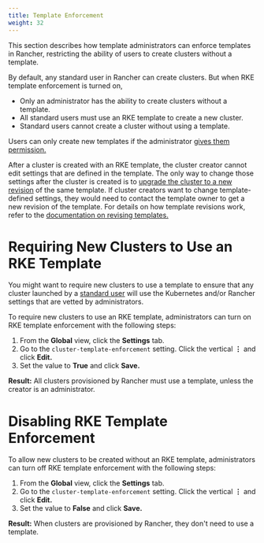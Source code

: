```yaml
---
title: Template Enforcement
weight: 32
---
```


This section describes how template administrators can enforce templates in Rancher, restricting the ability of users to create clusters without a template.

By default, any standard user in Rancher can create clusters. But when RKE template enforcement is turned on,

- Only an administrator has the ability to create clusters without a template.
- All standard users must use an RKE template to create a new cluster.
- Standard users cannot create a cluster without using a template.

Users can only create new templates if the administrator [gives them permission.](./admin-settings/rke-templates/creator-permissions/#allowing-a-user-to-create-templates)

After a cluster is created with an RKE template, the cluster creator cannot edit settings that are defined in the template. The only way to change those settings after the cluster is created is to [upgrade the cluster to a new revision](./admin-settings/rke-templates/applying-templates/#updating-a-cluster-created-with-an-rke-template) of the same template. If cluster creators want to change template-defined settings, they would need to contact the template owner to get a new revision of the template. For details on how template revisions work, refer to the [documentation on revising templates.](./admin-settings/rke-templates/creating-and-revising/#updating-a-template)

# Requiring New Clusters to Use an RKE Template

You might want to require new clusters to use a template to ensure that any cluster launched by a [standard user](./admin-settings/rbac/global-permissions.md) will use the Kubernetes and/or Rancher settings that are vetted by administrators.

To require new clusters to use an RKE template, administrators can turn on RKE template enforcement with the following steps:

1. From the **Global** view, click the **Settings** tab.
1. Go to the `cluster-template-enforcement` setting. Click the vertical **&#8942;** and click **Edit.**
1. Set the value to **True** and click **Save.**

**Result:** All clusters provisioned by Rancher must use a template, unless the creator is an administrator.

# Disabling RKE Template Enforcement

To allow new clusters to be created without an RKE template, administrators can turn off RKE template enforcement with the following steps:

1. From the **Global** view, click the **Settings** tab.
1. Go to the `cluster-template-enforcement` setting. Click the vertical **&#8942;** and click **Edit.**
1. Set the value to **False** and click **Save.**

**Result:** When clusters are provisioned by Rancher, they don't need to use a template.
